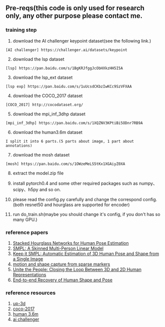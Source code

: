 ## Pre-reqs(this code is only used for research only, any other purpose please contact me.
### training step
1. download the AI challenger keypoint dataset(see the following link.)
```
[AI challenger] https://challenger.ai/datasets/keypoint
```

2. download the lsp dataset
```
[lsp] https://pan.baidu.com/s/1BgKRJfggJcObHXkzHH5I5A
```
3. download the lsp_ext dataset
```
[lsp exp] https://pan.baidu.com/s/1uUcsdCKbzIwKCc9SzVFXAA
```

4. download the COCO_2017 dataset
```
[COCO_2017] http://cocodataset.org/
```

5. download the mpi_inf_3dhp dataset
```
[mpi_inf_3dhp] https://pan.baidu.com/s/1XQZNV3KPtiBi5ODnr7RB9A
```

6. download the human3.6m dataset
```
I split it into 6 parts.(5 parts about image, 1 part about annotations)

```

7. download the mosh dataset
```
[mosh] https://pan.baidu.com/s/1OWzeMeLS5tKx1XGAiyZ0XA
```

8. extract the model.zip file

9. install pytorch0.4 and some other required packages such as numpy、scipy、h5py and so on.

10. please read the config.py carefully and change the correspond config.(both resnet50 and hourglass are supported for encoder)

11. run do_train.sh(maybe you should change it's config, if you don't has so many GPU.)

### reference papers
1. [Stacked Hourglass Networks for Human Pose Estimation](https://arxiv.org/abs/1603.06937)
2. [SMPL: A Skinned Multi-Person Linear Model](http://files.is.tue.mpg.de/black/papers/SMPL2015.pdf)
3. [Keep it SMPL: Automatic Estimation of 3D Human Pose and Shape from a Single Image](https://pdfs.semanticscholar.org/4cea/52b44fc5cb1803a07fa466b6870c25535313.pdf)
4. [motion and shape capture from sparse markers](http://files.is.tue.mpg.de/black/papers/MoSh.pdf)
5. [Unite the People: Closing the Loop Between 3D and 2D Human Representations](https://arxiv.org/abs/1701.02468)
6. [End-to-end Recovery of Human Shape and Pose](https://arxiv.org/abs/1712.06584)

### reference resources
1. [up-3d](http://files.is.tuebingen.mpg.de/classner/up/)
2. [coco-2017](http://cocodataset.org/)
3. [human 3.6m](http://vision.imar.ro/human3.6m/description.php)
4. [ai challenger](https://challenger.ai/)
